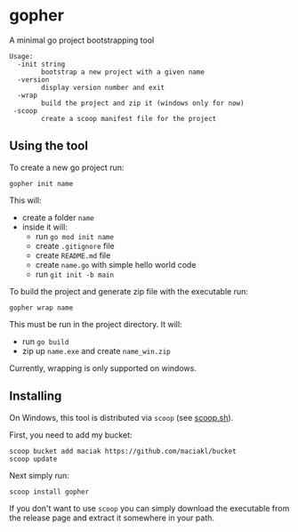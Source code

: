 # gopher

A minimal go project bootstrapping tool

    Usage:
      -init string
            bootstrap a new project with a given name
      -version
            display version number and exit
      -wrap
            build the project and zip it (windows only for now)
     -scoop
            create a scoop manifest file for the project

## Using the tool

To create a new go project run:

    gopher init name

This will:

- create a folder `name`
- inside it will:
  - run `go mod init name`
  - create `.gitignore` file
  - create `README.md` file
  - create `name.go` with simple hello world code
  - run `git init -b main`
 
To build the project and generate zip file with the executable run:

    gopher wrap name

This must be run in the project directory. It will:

- run `go build`
- zip up `name.exe` and create `name_win.zip`

Currently, wrapping is only supported on windows.
 

## Installing

 On Windows, this tool is distributed via `scoop` (see [scoop.sh](https://scoop.sh)).

 First, you need to add my bucket:

    scoop bucket add maciak https://github.com/maciakl/bucket
    scoop update

 Next simply run:
 
    scoop install gopher

If you don't want to use `scoop` you can simply download the executable from the release page and extract it somewhere in your path.

